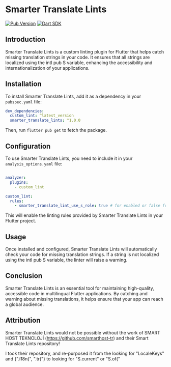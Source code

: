 # Smarter Translate Lints

[![Pub Version](https://img.shields.io/pub/v/smarter_translate_lints)](https://pub.dev/packages/smarter_translate_lints)
[![Dart SDK](https://img.shields.io/badge/Dart%20SDK-%20%3E%3D3.0.0-blue)](https://dart.dev)

## Introduction

Smarter Translate Lints is a custom linting plugin for Flutter that helps catch missing translation strings in your code. It ensures that all strings are localized using the intl pub S variable, enhancing the accessibility and internationalization of your applications.

## Installation

To install Smarter Translate Lints, add it as a dependency in your `pubspec.yaml` file:

```yaml
dev_dependencies:
  custom_lint: ^latest_version
  smarter_translate_lints: ^1.0.0
```

Then, run `flutter pub get` to fetch the package.

## Configuration

To use Smarter Translate Lints, you need to include it in your `analysis_options.yaml` file:

```yaml

analyzer:
  plugins:
    - custom_lint

custom_lint:
  rules:
    - smarter_translate_lint_use_s_role: true # for enabled or false for disabled
```

This will enable the linting rules provided by Smarter Translate Lints in your Flutter project.

## Usage

Once installed and configured, Smarter Translate Lints will automatically check your code for missing translation strings. If a string is not localized using  the intl pub S variable, the linter will raise a warning.

## Conclusion

Smarter Translate Lints is an essential tool for maintaining high-quality, accessible code in multilingual Flutter applications. By catching and warning about missing translations, it helps ensure that your app can reach a global audience.

## Attribution

Smarter Translate Lints would not be possible without the work of SMART HOST TEKNOLOJİ (https://github.com/smarthost-tr) and their Smart Translate Lints repository!

I took their repository, and re-purposed it from the looking for "LocaleKeys" and {".i18n(", ".tr("}
to looking for "S.current" or "S.of("
